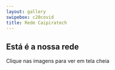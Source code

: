 ```yaml
---
layout: gallery
swipebox: c20covid
title: Rede Caipiratech
---
```


## Está é a nossa rede

Clique nas imagens para ver em tela cheia


